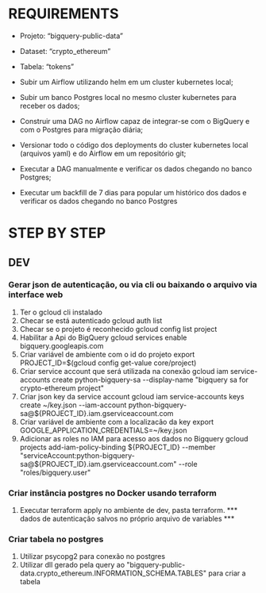 # REQUIREMENTS
- Projeto: “bigquery-public-data”
- Dataset: “crypto_ethereum”
- Tabela: “tokens”

- Subir um Airflow utilizando helm em um cluster kubernetes local;
- Subir um banco Postgres local no mesmo cluster kubernetes para receber os dados;
- Construir uma DAG no Airflow capaz de integrar-se com o BigQuery e com o
Postgres para migração diária;
- Versionar todo o código dos deployments do cluster kubernetes local (arquivos yaml) e
do Airflow em um repositório git;
- Executar a DAG manualmente e verificar os dados chegando no banco Postgres;
- Executar um backfill de 7 dias para popular um histórico dos dados e verificar os dados
chegando no banco Postgres

# STEP BY STEP
## DEV
### Gerar json de autenticação, ou via cli ou baixando o arquivo via interface web
1. Ter o gcloud cli instalado
1. Checar se está autenticado 
    gcloud auth list
1. Checar se o projeto é reconhecido
    gcloud config list project
1. Habilitar a Api do BigQuery
    gcloud services enable bigquery.googleapis.com
1. Criar variável de ambiente com o id do projeto 
    export PROJECT_ID=$(gcloud config get-value core/project)
1. Criar service account que será utilizada na conexão
    gcloud iam service-accounts create python-bigquery-sa --display-name "bigquery sa for crypto-ethereum project"
1. Criar json key da service account
    gcloud iam service-accounts keys create ~/key.json --iam-account python-bigquery-sa@${PROJECT_ID}.iam.gserviceaccount.com
1. Criar variável de ambiente com a localizacão da key
    export GOOGLE_APPLICATION_CREDENTIALS=~/key.json
1. Adicionar as roles no IAM para acesso aos dados no Bigquery
    gcloud projects add-iam-policy-binding ${PROJECT_ID} --member "serviceAccount:python-bigquery-sa@${PROJECT_ID}.iam.gserviceaccount.com" --role "roles/bigquery.user"

### Criar instância postgres no Docker usando terraform
1. Executar terraform apply no ambiente de dev, pasta terraform. *** dados de autenticação salvos no próprio arquivo de variables ***

### Criar tabela no postgres
1. Utilizar psycopg2 para conexão no postgres 
1. Utilizar dll gerado pela query ao "bigquery-public-data.crypto_ethereum.INFORMATION_SCHEMA.TABLES" para criar a tabela